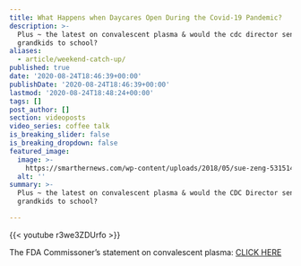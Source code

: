 ```yaml
---
title: What Happens when Daycares Open During the Covid-19 Pandemic?
description: >-
  Plus ~ the latest on convalescent plasma & would the cdc director send his own
  grandkids to school?
aliases:
  - article/weekend-catch-up/
published: true
date: '2020-08-24T18:46:39+00:00'
publishDate: '2020-08-24T18:46:39+00:00'
lastmod: '2020-08-24T18:48:24+00:00'
tags: []
post_author: []
section: videoposts
video_series: coffee talk
is_breaking_slider: false
is_breaking_dropdown: false
featured_image:
  image: >-
    https://smarthernews.com/wp-content/uploads/2018/05/sue-zeng-531514-unsplash-scaled.jpg
  alt: ''
summary: >-
  Plus ~ the latest on convalescent plasma & would the CDC Director send his own
  grandkids to school?

---
```

{{< youtube r3we3ZDUrfo >}}

The FDA Commissoner’s statement on convalescent plasma: [CLICK HERE](https://smarthernews.com/article/hahn-on-convalescent-plasma/)